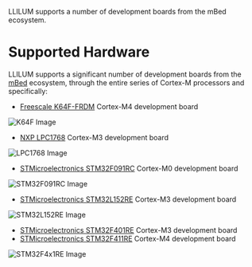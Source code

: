 LLILUM supports a number of development boards from the mBed ecosystem. 


# Supported Hardware
LLILUM supports a significant number of development boards from the [mBed](https://www.mbed.com/en/) ecosystem, through the entire series of Cortex-M processors and specifically:

* [Freescale K64F-FRDM](https://developer.mbed.org/platforms/FRDM-K64F/) Cortex-M4 development board 

![K64F Image](https://github.com/NETMF/llilum-pr/wiki/pics/FRDM-K64F.jpg)

* [NXP LPC1768](https://developer.mbed.org/platforms/mbed-LPC1768/) Cortex-M3 development board

![LPC1768 Image](https://github.com/NETMF/llilum-pr/wiki/pics/LPC1768.jpg)

* [STMicroelectronics STM32F091RC](https://developer.mbed.org/platforms/ST-Nucleo-F091RC/) Cortex-M0 development board 

![STM32F091RC Image](https://github.com/NETMF/llilum-pr/wiki/pics/Nucleo64_main_logo_1024_8VhZJ3N.jpg.250x250_q85.jpg.pagespeed.ce.5IH0SYe6L_.jpg)

* [STMicroelectronics STM32L152RE](https://developer.mbed.org/platforms/ST-Nucleo-L152RE/) Cortex-M3 development board

![STM32L152RE Image](https://github.com/NETMF/llilum-pr/wiki/pics/Nucleo64_ulp_logo_1024_q5eTj5m.jpg.250x250_q85.jpg)

* [STMicroelectronics STM32F401RE](https://developer.mbed.org/platforms/ST-Nucleo-F401RE/) Cortex-M3 development board
* [STMicroelectronics STM32F411RE](https://developer.mbed.org/platforms/ST-Nucleo-F411RE/) Cortex-M4 development board

![STM32F4x1RE Image](https://github.com/NETMF/llilum-pr/wiki/pics/Nucleo64_perf_logo_1024_C96JWXa.jpg.250x250_q85.jpg.pagespeed.ce.4iQ_2clhR3.jpg)
